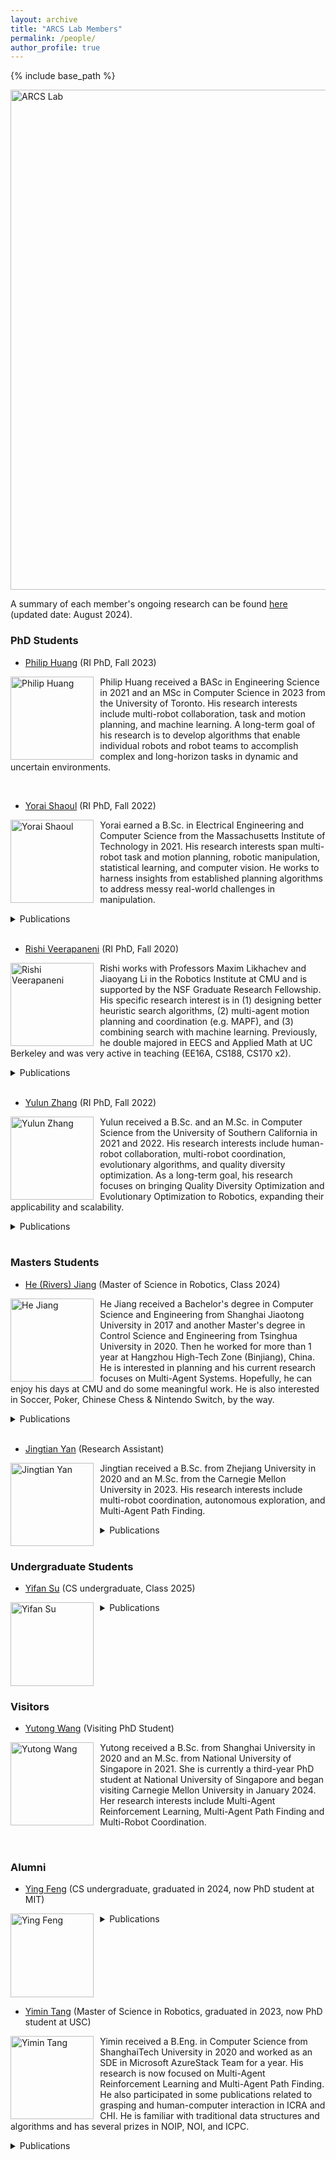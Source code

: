 ```yaml
---
layout: archive
title: "ARCS Lab Members"
permalink: /people/
author_profile: true
---
```


{% include base_path %}


<img src="https://jiaoyangli.me/images/logo-white-background.png" title="logo" width="800pt" alt="ARCS Lab"/>

A summary of each member's ongoing research can be found 
[here](https://jiaoyang-li.github.io/files/ARCS-2024-Orientation-Poster.pdf "Download poster") 
(updated date: August 2024).


<!-- ## Current Members -->
### PhD Students
- [Philip Huang](https://philip-huang.github.io/) (RI PhD, Fall 2023)

<img src="https://jiaoyangli.me/images/philiphuang.jpg" style="float:left;width:100pt;padding-right:10px;"  alt="Philip Huang"/>
<p>
    Philip Huang received a BASc in Engineering Science in 2021 and an MSc in Computer Science in 2023 from the University of Toronto. 
    His research interests include multi-robot collaboration, task and motion planning, and machine learning. 
    A long-term goal of his research is to develop algorithms that enable individual robots and robot teams to accomplish complex and long-horizon tasks in dynamic and uncertain environments.
</p>
<br clear="all">

- [Yorai Shaoul](https://yoraish.com/) (RI PhD, Fall 2022)

<img src="https://jiaoyangli.me/images/yoraishaoul.jpg" style="float:left;width:100pt;padding-right:10px;"  alt="Yorai Shaoul"/>
<p>
    Yorai earned a B.Sc. in Electrical Engineering and Computer Science from the Massachusetts Institute of Technology in 2021. 
    His research interests span multi-robot task and motion planning, robotic manipulation, statistical learning, and computer vision. 
    He works to harness insights from established planning algorithms to address messy real-world challenges in manipulation.
</p>
<details>
  <summary>Publications</summary>
  <ul>
    <li>
        <a href="https://jiaoyangli.me/publications/ShaoulSoCS24">Unconstraining Multi-Robot Manipulation: Enabling Arbitrary Constraints in ECBS with Bounded Sub-Optimality</a>.         
        Yorai Shaoul, Rishi Veerapaneni, Maxim Likhachev and Jiaoyang Li.
        Symposium on Combinatorial Search (SoCS), pages 109-117, 2024.
    </li>
    <li>
        <a href="https://jiaoyangli.me/publications/ShaoulICAPS24">Accelerating Search-Based Planning for Multi-Robot Manipulation by Leveraging Online-Generated Experiences</a> (Best Student Paper).     
        Yorai Shaoul, Itamar Mishani, Maxim Likhachev and Jiaoyang Li.      
        International Conference on Automated Planning and Scheduling (ICAPS), pages 523-531, 2024.    
    </li>
  </ul>
</details>
<br clear="all">

- [Rishi Veerapaneni](https://rishi-v.github.io/) (RI PhD, Fall 2020)

<img src="https://jiaoyangli.me/images/rishiveerapaneni.png" style="float:left;width:100pt;padding-right:10px;"  alt="Rishi Veerapaneni"/>
<p>
    Rishi works with Professors Maxim Likhachev and Jiaoyang Li in the Robotics Institute at CMU and is supported by the NSF Graduate Research Fellowship. 
    His specific research interest is in (1) designing better heuristic search algorithms, (2) multi-agent motion planning and coordination (e.g. MAPF), and (3) combining search with machine learning. 
    Previously, he double majored in EECS and Applied Math at UC Berkeley and was very active in teaching (EE16A, CS188, CS170 x2).
</p>
<details>
  <summary>Publications</summary>
  <ul>
    <li>
        <a href="https://jiaoyangli.me/publications/JiangSoCS24">Scaling Lifelong Multi-Agent Path Finding to More Realistic Settings: Research Challenges and Opportunities</a> (Winner of 2023 League of Robot Runners).      
        He Jiang, Yulun Zhang, Rishi Veerapaneni and Jiaoyang Li.       
        Symposium on Combinatorial Search (SoCS), pages 234-242, 2024. 
    </li>
    <li>
        <a href="https://jiaoyangli.me/publications/ShaoulSoCS24">Unconstraining Multi-Robot Manipulation: Enabling Arbitrary Constraints in ECBS with Bounded Sub-Optimality</a>.         
        Yorai Shaoul, Rishi Veerapaneni, Maxim Likhachev and Jiaoyang Li.       
        Symposium on Combinatorial Search (SoCS), pages 109-117, 2024.     
    </li>
    <li>
        <a href="https://jiaoyangli.me/publications/WangICAPS24mapf3d">MAPF in 3D Warehouses: Dataset and Analysis</a>.     
        Qian Wang*, Rishi Veerapaneni*, Yu Wu, Jiaoyang Li and Maxim Likhachev.      
        International Conference on Automated Planning and Scheduling (ICAPS), pages 623-632, 2024.     
    </li>
    <li>
        <a href="https://jiaoyangli.me/publications/VeerapaneniICAPS24">Improving Learnt Local MAPF Policies with Heuristic Search</a>.     
        Rishi Veerapaneni*, Qian Wang*, Kevin Ren*, Arthur Jakobsson*, Jiaoyang Li and Maxim Likhachev.      
        International Conference on Automated Planning and Scheduling (ICAPS), pages 597-606, 2024.    
    </li>
    <li>
        <a href="https://jiaoyangli.me/publications/SuAAAI24">Bidirectional Temporal Plan Graph: Enabling Switchable Passing Orders for More Efficient Multi-Agent Path Finding Plan Execution</a>.     
        Yifan Su, Rishi Veerapaneni and Jiaoyang Li.      
        AAAI Conference on Artificial Intelligence (AAAI), pages 17559-17566, 2024.    
    </li>
  </ul>
</details>
<br clear="all">


- [Yulun Zhang](https://yulunzhang.net/) (RI PhD, Fall 2022)

<img src="https://jiaoyangli.me/images/yulunzhang.jpg" style="float:left;width:100pt;padding-right:10px;"  alt="Yulun Zhang"/>
<p>
    Yulun received a B.Sc. and an M.Sc. in Computer Science from the University of Southern California in 2021 and 2022. 
    His research interests include human-robot collaboration, multi-robot coordination, evolutionary algorithms, 
    and quality diversity optimization. 
    As a long-term goal, his research focuses on bringing Quality Diversity Optimization and Evolutionary Optimization 
    to Robotics, expanding their applicability and scalability.
</p>
<details>
  <summary>Publications</summary>
  <ul>
    <li>
        <a href="https://jiaoyangli.me/publications/ZhangIJCAI24">Guidance Graph Optimization for Lifelong Multi-Agent Path Finding</a>.     
        Yulun Zhang, He Jiang, Varun Bhatt, Stefanos Nikolaidis and Jiaoyang Li.       
        International Joint Conference on Artificial Intelligence (IJCAI), pages 311-320, 2024.            
    </li>
    <li>
        <a href="https://jiaoyangli.me/publications/FriedrichIJCAI24">Scalable Mechanism Design for Multi-Agent Path Finding</a>.     
        Paul Friedrich*, Yulun Zhang*, Michael Curry, Ludwig Dierks, Stephen McAleer, Jiaoyang Li, Tuomas Sandholm and Sven Seuken.       
        International Joint Conference on Artificial Intelligence (IJCAI), pages 58-66, 2024.         
    </li>
    <li>
        <a href="https://jiaoyangli.me/publications/JiangSoCS24">Scaling Lifelong Multi-Agent Path Finding to More Realistic Settings: Research Challenges and Opportunities</a> (Winner of 2023 League of Robot Runners).      
        He Jiang, Yulun Zhang, Rishi Veerapaneni and Jiaoyang Li.       
        Symposium on Combinatorial Search (SoCS), pages 234-242, 2024. 
    </li>
    <li>
        <a href="https://jiaoyangli.me/publications/ZhangNeurIPS23">Arbitrarily Scalable Environment Generators via Neural Cellular Automata</a>.     
        Yulun Zhang, Matthew C. Fontaine, Varun Bhatt, Stefanos Nikolaidis and Jiaoyang Li.       
        Conference on Neural Information Processing Systems (NeurIPS), pages 57212-57225, 2023.   
    </li>
    <li>
        <a href="https://jiaoyangli.me/publications/ZhangIJCAI23">Multi-Robot Coordination and Layout Design for Automated Warehousing</a>.     
        Yulun Zhang, Matthew C. Fontaine, Varun Bhatt, Stefanos Nikolaidis and Jiaoyang Li.       
        International Joint Conference on Artificial Intelligence (IJCAI), pages 5503-5511, 2023.  
    </li>
  </ul>
</details>
<br clear="all">

### Masters Students

- [He (Rivers) Jiang](https://github.com/DiligentPanda) (Master of Science in Robotics, Class 2024)

<img src="https://jiaoyangli.me/images/hejiang.jpg" style="float:left;width:100pt;padding-right:10px;"  alt="He Jiang"/>
<p>
    He Jiang received a Bachelor's degree in Computer Science and Engineering from Shanghai Jiaotong University in 2017 
    and another Master's degree in Control Science and Engineering from Tsinghua University in 2020. 
    Then he worked for more than 1 year at Hangzhou High-Tech Zone (Binjiang), China. 
    He is interested in planning and his current research focuses on Multi-Agent Systems. 
    Hopefully, he can enjoy his days at CMU and do some meaningful work.  
    He is also interested in Soccer, Poker, Chinese Chess & Nintendo Switch, by the way.
</p>
<details>
  <summary>Publications</summary>
  <ul>
    <li>
        <a href="https://jiaoyangli.me/publications/ZhangIJCAI24">Guidance Graph Optimization for Lifelong Multi-Agent Path Finding</a>.     
        Yulun Zhang, He Jiang, Varun Bhatt, Stefanos Nikolaidis and Jiaoyang Li.       
        International Joint Conference on Artificial Intelligence (IJCAI), pages 311-320, 2024.            
    </li>
    <li>
        <a href="https://jiaoyangli.me/publications/JiangSoCS24">Scaling Lifelong Multi-Agent Path Finding to More Realistic Settings: Research Challenges and Opportunities</a> (Winner of 2023 League of Robot Runners).      
        He Jiang, Yulun Zhang, Rishi Veerapaneni and Jiaoyang Li.       
        Symposium on Combinatorial Search (SoCS), pages 234-242, 2024. 
    </li>
  </ul>
</details>
<br clear="all">

- [Jingtian Yan](https://scholar.google.com/citations?user=JjaOG98AAAAJ&hl=en) (Research Assistant)

<img src="https://jiaoyangli.me/images/jingtianyan.png" style="float:left;width:100pt;padding-right:10px;"  alt="Jingtian Yan"/>
<p>
    Jingtian received a B.Sc. from Zhejiang University in 2020 and an M.Sc. from the Carnegie Mellon University in 2023. 
    His research interests include multi-robot coordination, autonomous exploration, and Multi-Agent Path Finding.
</p>
<details>
  <summary>Publications</summary>
  <ul>
    <li>
        <a href="https://jiaoyangli.me/publications/YanRAL24">Multi-Agent Motion Planning With Bézier Curve Optimization Under Kinodynamic Constraints</a>.     
        Jingtian Yan and Jiaoyang Li.      
        IEEE Robotics and Automation Letters, volume 9, number 3, pages 3021-3028, 2024.        
    </li>
  </ul>
</details>
<br clear="all">

### Undergraduate Students

- [Yifan Su](https://yifansu1301.github.io/) (CS undergraduate, Class 2025)

<img src="https://jiaoyangli.me/images/yifansu.jpg" style="float:left;width:100pt;padding-right:10px;"  alt="Yifan Su"/>
<details>
  <summary>Publications</summary>
  <ul>
    <li>
        <a href="https://jiaoyangli.me/publications/SuAAAI24">Bidirectional Temporal Plan Graph: Enabling Switchable Passing Orders for More Efficient Multi-Agent Path Finding Plan Execution</a>.     
        Yifan Su, Rishi Veerapaneni and Jiaoyang Li.      
        AAAI Conference on Artificial Intelligence (AAAI), pages 17559-17566, 2024.    
    </li>
  </ul>
</details>
<br clear="all">

### Visitors

- [Yutong Wang](https://wyt2019suzhou.github.io/) (Visiting PhD Student)

<img src="https://jiaoyangli.me/images/yutongwang.jpg" style="float:left;width:100pt;padding-right:10px;"  alt="Yutong Wang"/>
<p>
    Yutong received a B.Sc. from Shanghai University in 2020 and an M.Sc. from National University of Singapore in 2021. 
    She is currently a third-year PhD student at National University of Singapore and began visiting Carnegie Mellon University in January 2024. 
    Her research interests include Multi-Agent Reinforcement Learning, Multi-Agent Path Finding and Multi-Robot Coordination.
</p>
<br clear="all">

### Alumni
<!-- - [Shravan Kumar Gulvadi](https://shravangulvadi.wixsite.com/website) (Mechanical Engineering Masters, Class 2022)

<img src="https://jiaoyangli.me/images/shravan.jpg" style="float:left;width:100pt;padding-right:10px;" alt="Shravan Kumar Gulvadi"/>
<p>
    Shravan received a B.Eng. in Mechanical Engineering from The National Institute of Engineering, Mysore, India in 2016 
    and is interested in Robot Autonomy, Control, Reinforcement Learning, Multi-Robot Coordination and Artificial Intelligence.
</p>
<br clear="all"> -->


- [Ying Feng](https://www.linkedin.com/in/yinggggfeng) (CS undergraduate, graduated in 2024, now PhD student at MIT)

<img src="https://jiaoyangli.me/images/yingfeng.jpeg" style="float:left;width:100pt;padding-right:10px;"  alt="Ying Feng"/>
<details>
  <summary>Publications</summary>
  <ul>
    <li>
        <a href="https://jiaoyangli.me/publications/FengICAPS24">A Real-Time Rescheduling Algorithm for Multi-robot Plan Execution</a>.           
        Ying Feng, Adittyo Paul, Zhe Chen and Jiaoyang Li.       
        International Conference on Automated Planning and Scheduling (ICAPS), pages 201-209, 2024.        
    </li>
  </ul>
</details>
<br clear="all">

- [Yimin Tang](https://github.com/TachikakaMin) (Master of Science in Robotics, graduated in 2023, now PhD student at USC)

<img src="https://jiaoyangli.me/images/yimintang.png" style="float:left;width:100pt;padding-right:10px;" alt="Yimin Tang"/>
<p>
    Yimin received a B.Eng. in Computer Science from ShanghaiTech University in 2020 
    and worked as an SDE in Microsoft AzureStack Team for a year. 
    His research is now focused on Multi-Agent Reinforcement Learning and Multi-Agent Path Finding. 
    He also participated in some publications related to grasping and human-computer interaction in ICRA and CHI. 
    He is familiar with traditional data structures and algorithms and has several prizes in NOIP, NOI, and ICPC.
</p>
<details>
  <summary>Publications</summary>
  <ul>
    <li>
        <a href="https://jiaoyangli.me/publications/TangSoCS24">ITA-ECBS: A Bounded-Suboptimal Algorithm for The Combined Target-Assignment and Path-Finding Problem</a>.        
        Yimin Tang, Sven Koenig and Jiaoyang Li.       
        Symposium on Combinatorial Search (SoCS), pages 134-142, 2024.        
    </li>
    <li>
        <a href="https://jiaoyangli.me/publications/TangMRS23">Solving Multi-Agent Target Assignment and Path Finding with a Single Constraint Tree</a> (**Best Paper Finalist**).         
        Yimin Tang, Zhongqiang Ren, Jiaoyang Li and Katia Sycara.       
        International Symposium on Multi-Robot and Multi-Agent Systems (MRS), pages 8-14, 2023.       
    </li>
  </ul>
</details>
<br clear="all">